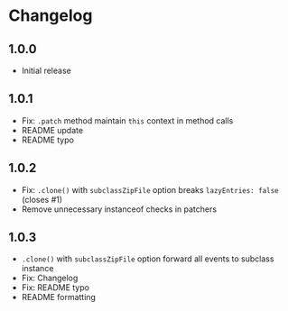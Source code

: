 # Changelog

## 1.0.0

* Initial release

## 1.0.1

* Fix: `.patch` method maintain `this` context in method calls
* README update
* README typo

## 1.0.2

* Fix: `.clone()` with `subclassZipFile` option breaks `lazyEntries: false` (closes #1)
* Remove unnecessary instanceof checks in patchers

## 1.0.3

* `.clone()` with `subclassZipFile` option forward all events to subclass instance
* Fix: Changelog
* Fix: README typo
* README formatting
